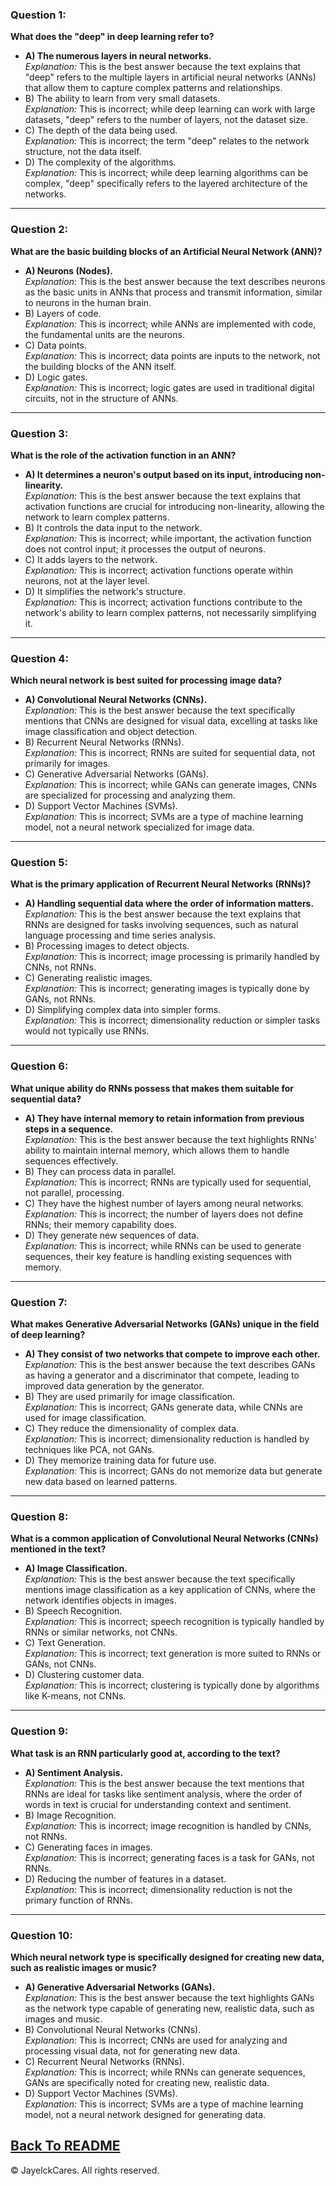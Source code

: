 
### Question 1:
**What does the "deep" in deep learning refer to?**
- **A) The numerous layers in neural networks.**  
  *Explanation:* This is the best answer because the text explains that "deep" refers to the multiple layers in artificial neural networks (ANNs) that allow them to capture complex patterns and relationships.
- B) The ability to learn from very small datasets.  
  *Explanation:* This is incorrect; while deep learning can work with large datasets, "deep" refers to the number of layers, not the dataset size.
- C) The depth of the data being used.  
  *Explanation:* This is incorrect; the term "deep" relates to the network structure, not the data itself.
- D) The complexity of the algorithms.  
  *Explanation:* This is incorrect; while deep learning algorithms can be complex, "deep" specifically refers to the layered architecture of the networks.

---

### Question 2:
**What are the basic building blocks of an Artificial Neural Network (ANN)?**
- **A) Neurons (Nodes).**  
  *Explanation:* This is the best answer because the text describes neurons as the basic units in ANNs that process and transmit information, similar to neurons in the human brain.
- B) Layers of code.  
  *Explanation:* This is incorrect; while ANNs are implemented with code, the fundamental units are the neurons.
- C) Data points.  
  *Explanation:* This is incorrect; data points are inputs to the network, not the building blocks of the ANN itself.
- D) Logic gates.  
  *Explanation:* This is incorrect; logic gates are used in traditional digital circuits, not in the structure of ANNs.

---

### Question 3:
**What is the role of the activation function in an ANN?**
- **A) It determines a neuron's output based on its input, introducing non-linearity.**  
  *Explanation:* This is the best answer because the text explains that activation functions are crucial for introducing non-linearity, allowing the network to learn complex patterns.
- B) It controls the data input to the network.  
  *Explanation:* This is incorrect; while important, the activation function does not control input; it processes the output of neurons.
- C) It adds layers to the network.  
  *Explanation:* This is incorrect; activation functions operate within neurons, not at the layer level.
- D) It simplifies the network's structure.  
  *Explanation:* This is incorrect; activation functions contribute to the network's ability to learn complex patterns, not necessarily simplifying it.

---

### Question 4:
**Which neural network is best suited for processing image data?**
- **A) Convolutional Neural Networks (CNNs).**  
  *Explanation:* This is the best answer because the text specifically mentions that CNNs are designed for visual data, excelling at tasks like image classification and object detection.
- B) Recurrent Neural Networks (RNNs).  
  *Explanation:* This is incorrect; RNNs are suited for sequential data, not primarily for images.
- C) Generative Adversarial Networks (GANs).  
  *Explanation:* This is incorrect; while GANs can generate images, CNNs are specialized for processing and analyzing them.
- D) Support Vector Machines (SVMs).  
  *Explanation:* This is incorrect; SVMs are a type of machine learning model, not a neural network specialized for image data.

---

### Question 5:
**What is the primary application of Recurrent Neural Networks (RNNs)?**
- **A) Handling sequential data where the order of information matters.**  
  *Explanation:* This is the best answer because the text explains that RNNs are designed for tasks involving sequences, such as natural language processing and time series analysis.
- B) Processing images to detect objects.  
  *Explanation:* This is incorrect; image processing is primarily handled by CNNs, not RNNs.
- C) Generating realistic images.  
  *Explanation:* This is incorrect; generating images is typically done by GANs, not RNNs.
- D) Simplifying complex data into simpler forms.  
  *Explanation:* This is incorrect; dimensionality reduction or simpler tasks would not typically use RNNs.

---

### Question 6:
**What unique ability do RNNs possess that makes them suitable for sequential data?**
- **A) They have internal memory to retain information from previous steps in a sequence.**  
  *Explanation:* This is the best answer because the text highlights RNNs' ability to maintain internal memory, which allows them to handle sequences effectively.
- B) They can process data in parallel.  
  *Explanation:* This is incorrect; RNNs are typically used for sequential, not parallel, processing.
- C) They have the highest number of layers among neural networks.  
  *Explanation:* This is incorrect; the number of layers does not define RNNs; their memory capability does.
- D) They generate new sequences of data.  
  *Explanation:* This is incorrect; while RNNs can be used to generate sequences, their key feature is handling existing sequences with memory.

---

### Question 7:
**What makes Generative Adversarial Networks (GANs) unique in the field of deep learning?**
- **A) They consist of two networks that compete to improve each other.**  
  *Explanation:* This is the best answer because the text describes GANs as having a generator and a discriminator that compete, leading to improved data generation by the generator.
- B) They are used primarily for image classification.  
  *Explanation:* This is incorrect; GANs generate data, while CNNs are used for image classification.
- C) They reduce the dimensionality of complex data.  
  *Explanation:* This is incorrect; dimensionality reduction is handled by techniques like PCA, not GANs.
- D) They memorize training data for future use.  
  *Explanation:* This is incorrect; GANs do not memorize data but generate new data based on learned patterns.

---

### Question 8:
**What is a common application of Convolutional Neural Networks (CNNs) mentioned in the text?**
- **A) Image Classification.**  
  *Explanation:* This is the best answer because the text specifically mentions image classification as a key application of CNNs, where the network identifies objects in images.
- B) Speech Recognition.  
  *Explanation:* This is incorrect; speech recognition is typically handled by RNNs or similar networks, not CNNs.
- C) Text Generation.  
  *Explanation:* This is incorrect; text generation is more suited to RNNs or GANs, not CNNs.
- D) Clustering customer data.  
  *Explanation:* This is incorrect; clustering is typically done by algorithms like K-means, not CNNs.

---

### Question 9:
**What task is an RNN particularly good at, according to the text?**
- **A) Sentiment Analysis.**  
  *Explanation:* This is the best answer because the text mentions that RNNs are ideal for tasks like sentiment analysis, where the order of words in text is crucial for understanding context and sentiment.
- B) Image Recognition.  
  *Explanation:* This is incorrect; image recognition is handled by CNNs, not RNNs.
- C) Generating faces in images.  
  *Explanation:* This is incorrect; generating faces is a task for GANs, not RNNs.
- D) Reducing the number of features in a dataset.  
  *Explanation:* This is incorrect; dimensionality reduction is not the primary function of RNNs.

---

### Question 10:
**Which neural network type is specifically designed for creating new data, such as realistic images or music?**
- **A) Generative Adversarial Networks (GANs).**  
  *Explanation:* This is the best answer because the text highlights GANs as the network type capable of generating new, realistic data, such as images and music.
- B) Convolutional Neural Networks (CNNs).  
  *Explanation:* This is incorrect; CNNs are used for analyzing and processing visual data, not for generating new data.
- C) Recurrent Neural Networks (RNNs).  
  *Explanation:* This is incorrect; while RNNs can generate sequences, GANs are specifically noted for creating new, realistic data.
- D) Support Vector Machines (SVMs).  
  *Explanation:* This is incorrect; SVMs are a type of machine learning model, not a neural network designed for generating data.
  
  
  
  
<a href="README.md">Back To README</a>
---

© JayelckCares. All rights reserved.
